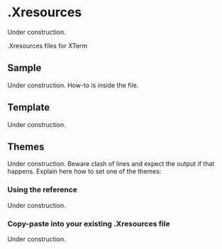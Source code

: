 # .Xresources

Under construction.

.Xresources files for XTerm
      
## Sample

Under construction.
How-to is inside the file.

## Template

Under construction.

## Themes

Under construction.
Beware clash of lines and expect the output if that happens.
Explain here how to set one of the themes:

### Using the reference

Under construction.

### Copy-paste into your existing .Xresources file

Under construction.
